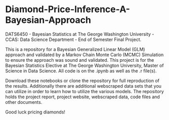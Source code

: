 # Diamond-Price-Inference-A-Bayesian-Approach
DATS6450 - Bayesian Statistics at The George Washington University - CCAS: Data Science Department - End of Semester Final Project. 

This is a repository for a Bayesian Generalized Linear Model (GLM) approach and validated by a Markov Chain Monte Carlo (MCMC) Simulation to ensure the approach was sound and validated. This project is for the Bayesian Statistics Elective at The George Washington University, Master of Science in Data Science. All code is on the .ipynb as well as the .r file(s). 

Download these notebooks or clone the repository for full reproduction of the results. Additionally there are additional webscraped data sets that you can utilize in order to learn how to utilize the various models. The repository holds the project report, project website, webscraped data, code files and other documents.

Good luck pricing diamonds!
